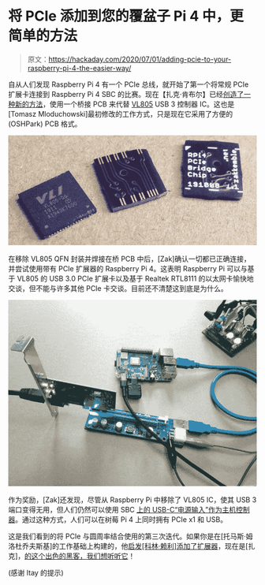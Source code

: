 # 将 PCIe 添加到您的覆盆子 Pi 4 中，更简单的方法

> 原文：<https://hackaday.com/2020/07/01/adding-pcie-to-your-raspberry-pi-4-the-easier-way/>

自从人们发现 Raspberry Pi 4 有一个 PCIe 总线，就开始了第一个将常规 PCIe 扩展卡连接到 Raspberry Pi 4 SBC 的比赛。现在【扎克·肯布尔】已经[创造了一种新的方法](https://blog.zakkemble.net/rpi4-pci-express-bridge-chip/)，使用一个桥接 PCB 来代替 [VL805](https://www.viagallery.com/via-labs-vl805/) USB 3 控制器 IC。这也是[Tomasz Mloduchowski]最初修改的工作方式，只是现在它采用了方便的(OSHPark) PCB 格式。

[![](img/8a551853f69220cd431a6e281a9c63b5.png)](https://hackaday.com/wp-content/uploads/2020/06/rpi4_bridge_chip-1024x454-1.jpg)

在移除 VL805 QFN 封装并焊接在桥 PCB 中后，[Zak]确认一切都已正确连接，并尝试使用带有 PCIe 扩展器的 Raspberry Pi 4。这表明 Raspberry Pi 可以与基于 VL805 的 USB 3.0 PCIe 扩展卡以及基于 Realtek RTL8111 的以太网卡愉快地交谈，但不能与许多其他 PCIe 卡交谈。目前还不清楚这到底是为什么。

[![](img/07fac877c2f1e5d008556660d06a70ab.png)](https://hackaday.com/wp-content/uploads/2020/06/raspberry_pi_4_pcie_expander.jpg)

作为奖励，[Zak]还发现，尽管从 Raspberry Pi 中移除了 VL805 IC，使其 USB 3 端口变得无用，但人们仍然可以使用 SBC [上的 USB-C“电源输入”作为主机控制器](https://www.raspberrypi.org/forums/viewtopic.php?f=29&t=246348&p=1678554)。通过这种方式，人们可以在树莓 Pi 4 上同时拥有 PCIe x1 和 USB。

这是我们看到的将 PCIe 与圆周率结合使用的第三次迭代。如果你是在[托马斯·姆洛杜乔夫斯基]的工作基础上构建的，他[启发[科林·赖利]添加了扩展器](https://hackaday.com/2019/09/05/pcie-multiplier-expands-raspberry-pi-4-possibilities/)，现在是[扎克]，[的这个出色的黑客，我们想听听它](https://hackaday.com/submit-a-tip/)！

(感谢 Itay 的提示)
